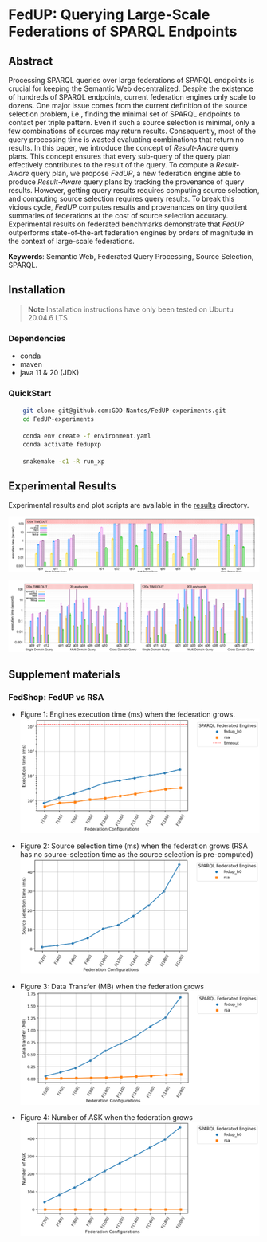 # FedUP: Querying Large-Scale Federations of SPARQL Endpoints

## Abstract

Processing SPARQL queries over large federations of SPARQL endpoints is crucial for keeping the Semantic Web decentralized. Despite the existence of hundreds of SPARQL endpoints, current federation engines only scale to dozens. One major issue comes from the current definition of the source selection problem, i.e., finding the minimal set of SPARQL endpoints to contact per triple pattern. Even if such a source selection is minimal, only a few combinations of sources may return results. Consequently, most of the query processing time is wasted evaluating combinations that return no results. In this paper, we introduce the concept of *Result-Aware* query plans. This concept ensures that every sub-query of the query plan effectively contributes to the result of the query. To compute a *Result-Aware* query plan, we propose *FedUP*, a new federation engine able to produce *Result-Aware* query plans by tracking the provenance of query results. However, getting query results requires computing source selection, and computing source selection requires query results. To break this vicious cycle, *FedUP* computes results and provenances on tiny quotient summaries of federations at the cost of source selection accuracy. Experimental results on federated benchmarks demonstrate that *FedUP* outperforms state-of-the-art federation engines by orders of magnitude in the context of large-scale federations.

**Keywords**: Semantic Web, Federated Query Processing, Source Selection, SPARQL.

## Installation

> **Note**
> Installation instructions have only been tested on Ubuntu 20.04.6 LTS

### Dependencies

- conda
- maven
- java 11 & 20 (JDK)

### QuickStart

```bash
    git clone git@github.com:GDD-Nantes/FedUP-experiments.git
    cd FedUP-experiments
    
    conda env create -f environment.yaml
    conda activate fedupxp
    
    snakemake -c1 -R run_xp
```

## Experimental Results

Experimental results and plot scripts are available in the [results](https://github.com/GDD-Nantes/FedUP-experiments/tree/ask_issue%232/results) directory.

![...](results/fedshop_execution_time.png)

![...](results/fedshop_execution_time_batch_0_9.png)

[//]: # (### Step-by-step installation)

[//]: # ()
[//]: # (- Download datasets and queries.)

[//]: # ()
[//]: # (    ```bash)

[//]: # (    wget https://zenodo.org/record/8096581/files/datasets.tar.gz?download=1 && tar -zxf datasets.tar.gz)

[//]: # (    wget https://zenodo.org/record/8096581/files/queries.tar.gz?download=1 && tar -zxf queries.tar.gz)

[//]: # (    wget https://zenodo.org/record/8096581/files/summaries.tar.gz?download=1 && tar -zxf summaries.tar.gz)

[//]: # (    ```)

[//]: # ()
[//]: # (- Download and install Virtuoso &#40;Version 7.2.7&#41;. )

[//]: # ()
[//]: # (    ```bash)

[//]: # (    wget https://github.com/openlink/virtuoso-opensource/releases/download/v7.2.7/virtuoso-opensource-7.2.7.tar.gz)

[//]: # (    tar -zxf virtuoso-opensource-7.2.7.tar.gz)

[//]: # (    cd virtuoso-opensource-7.2.7)

[//]: # (    ./autogen.sh)

[//]: # (    ./configure)

[//]: # (    make && make install && make clean && make distclean)

[//]: # (    cd ..)

[//]: # (    ```)

[//]: # ()
[//]: # (    > **Note**)

[//]: # (    > If you have any problems installing Virtuoso, please refer to the Virtuoso installation instructions available [here]&#40;https://github.com/openlink/virtuoso-opensource&#41;. )

[//]: # ()
[//]: # (    Virtuoso will be installed in /usr/local. You can specify another directory when executing `make install`.)

[//]: # ()
[//]: # (    ```bash)

[//]: # (    make install prefix=/usr/local)

[//]: # (    ```)

[//]: # ()
[//]: # (- Update the Virtuoso configuration file.)

[//]: # ()
[//]: # (    ```bash)

[//]: # (    patch -u /usr/local/var/lib/virtuoso/db/virtuoso.ini -i config/virtuoso.ini.patch)

[//]: # (    ```)

[//]: # ()
[//]: # (- Run Virtuoso)

[//]: # ()
[//]: # (    ```bash)

[//]: # (    /usr/local/bin/virtuoso-t +configfile /usr/local/var/lib/virtuoso/db/virtuoso.ini # run Virtuoso in background)

[//]: # (    ```)

[//]: # ()
[//]: # (    Virtuoso can also be run in foreground)

[//]: # ()
[//]: # (    ```bash)

[//]: # (    /usr/local/bin/virtuoso-t +configfile /usr/local/var/lib/virtuoso/db/virtuoso.ini +foreground)

[//]: # (    ```)

[//]: # ()
[//]: # (- Load data into Virtuoso)

[//]: # ()
[//]: # (    ```bash)

[//]: # (    /usr/local/bin/isql "EXEC=ld_dir&#40;'`pwd`/datasets', '*.nq', 'NULL'&#41;;" # assuming Virtuoso has been installed in ./virtuoso-opensource-7.2.7)

[//]: # (    /usr/local/bin/isql "EXEC=rdf_loader_run&#40;&#41;;")

[//]: # (    /usr/local/bin/isql "EXEC=checkpoint;")

[//]: # (    ```)

[//]: # ()
[//]: # (    You can check the `DB.DBA.load_list` table to confirm that all datasets were loaded successfully. This is indicated by an `ll_state` value of `2` and an `ll_error` value of `NULL`. More information about the loading process is available [here]&#40;https://vos.openlinksw.com/owiki/wiki/VOS/VirtBulkRDFLoader&#41;.)

[//]: # ()
[//]: # (    ```bash)

[//]: # (    /usr/loca/bin/isql "EXEC=select * from DB.DBA.load_list;")

[//]: # (    ```)

[//]: # ()
[//]: # (    You can enumerate all named graphs using the following command for additional verification.)

[//]: # ()
[//]: # (    ```bash)

[//]: # (    /usr/local/bin/isql "EXEC=sparql select distinct ?g where {graph ?g {?s ?p ?o}};")

[//]: # (    ```)

[//]: # ()
[//]: # (    > **Note**)

[//]: # (    > You may have a permission denied error when loading the data into Virtuoso. You must authorize Virtuoso to access the data directory by adding the directory path to `DirsAllowed` in `/usr/local/var/lib/virtuoso/db/virtuoso.ini`.  )

[//]: # ()
[//]: # (- Download Apache Jena &#40;Version 4.7.0&#41;)

[//]: # (  )
[//]: # (    ```bash)

[//]: # (    wget https://archive.apache.org/dist/jena/binaries/apache-jena-4.7.0.tar.gz)

[//]: # (    tar -zxf apache-jena-4.7.0.tar.gz)

[//]: # (    ```)

[//]: # ()
[//]: # (- Load summaries into Apache Jena)

[//]: # ()
[//]: # (    ```bash)

[//]: # (    ./apache-jena-4.7.0/bin/tdb2.xloader --loc ./summaries/largerdfbench/fedup-h0 ./summaries/largerdfbench/fedup-h0.nq)

[//]: # (    ./apache-jena-4.7.0/bin/tdb2.xloader --loc ./summaries/largerdfbench/fedup-id ./datasets/largerdfbench.nq)

[//]: # ()
[//]: # (    ./apache-jena-4.7.0/bin/tdb2.xloader --loc ./summaries/fedshop/fedup-h0 ./summaries/fedshop/fedup-h0.nq)

[//]: # (    ./apache-jena-4.7.0/bin/tdb2.xloader --loc ./summaries/fedshop/fedup-id ./datasets/fedshop.nq)

[//]: # (    ```)

[//]: # ()
[//]: # (- Install project dependencies)

[//]: # ()
[//]: # (    > **Warning**)

[//]: # (    > The project uses Maven Toolchains. Make sure that the location of `java 11` and `java 20` is defined in `~/.m2/toolchains.xml`. )

[//]: # (  )
[//]: # (    ```bash)

[//]: # (    conda env create -f environment.yaml)

[//]: # (    conda activate fedupxp)

[//]: # ()
[//]: # (    mvn clean install)

[//]: # (    ```)

[//]: # ()
[//]: # (## Usage)

[//]: # ()
[//]: # (### Generate summaries)

[//]: # ()
[//]: # (- To create a `fedup` summary from a `.nq`:)

[//]: # ()
[//]: # (    ```bash)

[//]: # (    mvn exec:java -Dexec.mainClass="fr.univnantes.gdd.fedup.startup.GenerateSummaries" -Dexec.args="fedup -d <input> -o <output> -m <modulo>" -pl fedup)

[//]: # (    ```)

[//]: # ()
[//]: # (    > Entities &#40;IRIs&#41; are transformed as follows: https://dbpedia.org/page/France => https://dbpedia.org/ + hash&#40;page/France&#41; % m)

[//]: # (    )
[//]: # (    > Predicates remain unchanged)

[//]: # (    )
[//]: # (    > Literals are transformed as follows: "France" => "Any")

[//]: # ()
[//]: # (- To transform a SPARQL query Q into a SPARQL query Q' that can be executed on a `fedup` summary:)

[//]: # ()
[//]: # (    ```bash)

[//]: # (    mvn exec:java -Dexec.mainClass="fr.univnantes.gdd.fedup.startup.GenerateSummaries" -Dexec.args="fedup -f <input> -o <output> -m <modulo>" -pl fedup)

[//]: # (    ```)

[//]: # ()
[//]: # (- To create a `HiBiSCuS` summary from a federation:)

[//]: # (  )
[//]: # (    ```bash)

[//]: # (    mvn exec:java -Dexec.mainClass="fr.univnantes.gdd.fedup.startup.GenerateSummaries" -Dexec.args="hibiscus -e <endpoints> -o <output>" -pl fedup)

[//]: # (    ```)

[//]: # ()
[//]: # (    > More information about HiBiSCuS summaries [here]&#40;https://2014.eswc-conferences.org/sites/default/files/papers/paper_50.pdf&#41;.)

[//]: # ()
[//]: # (- To create a `CostFed` summary from a federation:)

[//]: # ()
[//]: # (    ```bash)

[//]: # (    mvn exec:java -Dexec.mainClass="fr.univnantes.gdd.fedup.startup.GenerateSummaries" -Dexec.args="costfed -e <endpoints> -o <output> -b <branchingFactor>" -pl fedup)

[//]: # (    ```)

[//]: # ()
[//]: # (    > More information about CostFed summaries [here]&#40;https://svn.aksw.org/papers/2018/SEMANTICS_CostFed/public.pdf&#41;.)

[//]: # ()
[//]: # (### Run Experiments)

[//]: # ()
[//]: # (```bash)

[//]: # (snakemake -C virtuoso=/usr/local run="[1,2,3]" workload="[largerdfbench,fedshop]" approach="[fedup-id,fedup-h0,fedx,hibiscus-index,costfed-index,costfed-noopt]" -c1)

[//]: # (```)

[//]: # ()
[//]: # (It is possible to run a specific query, e.g., query Q1g of FedShop using fedup-h0.)

[//]: # ()
[//]: # (```bash)

[//]: # (snakemake -C virtuoso=/usr/local -c1 output/fedshop/fedup-h0/Q1g.1.csv)

[//]: # (```)

[//]: # ()
[//]: # (## Dataset and Queries)

[//]: # ()
[//]: # (In our paper, we use [LargeRDFBench]&#40;https://github.com/dice-group/LargeRDFBench&#41; and [FedShop]&#40;https://github.com/GDD-Nantes/FedShop&#41; to compare FedUP with state-of-the-art federation engines. LargeRDFBench is the most commonly used benchmark to evaluate the performance of federation engines. FedShop is a new benchmark to test the scalability of federation engines.)

[//]: # ()
[//]: # (LargeRDFBench and FedShop queries are available in the [queries]&#40;https://github.com/GDD-Nantes/FedUP-experiments/tree/ask_issue%232/queries&#41; directory, while datasets are available [online]&#40;https://drive.google.com/file/d/1Q4ZwiwTRzRvj9m3jZN-w3R9MIi0xvLGm/view?usp=share_link&#41;.)

[//]: # ()
[//]: # (## Experimental Results)

## Supplement materials

### FedShop: FedUP vs RSA
- Figure 1: Engines execution time (ms) when the federation grows.
![image](results/exec_time.png)

- Figure 2: Source selection time (ms) when the federation grows (RSA has no source-selection time as the source selection is pre-computed)
![image](results/source_selection_time.png)

- Figure 3: Data Transfer (MB) when the federation grows
![image](results/data_transfer.png)

- Figure 4: Number of ASK when the federation grows
![image](results/ask.png)




